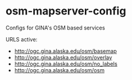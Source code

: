 # osm-mapserver-config
Configs for GINA's OSM based services

URLS active:

* http://ogc.gina.alaska.edu/osm/basemap
* http://ogc.gina.alaska.edu/osm/overlay
* http://ogc.gina.alaska.edu/osm/no_labels
* http://ogc.gina.alaska.edu/osm/osm
